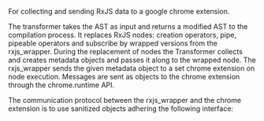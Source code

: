 For collecting and sending RxJS data to a google chrome extension.

The transformer takes the AST as input and returns a modified AST to the compilation process.
It replaces RxJS nodes: creation operators, pipe, pipeable operators and subscribe by wrapped versions from the rxjs_wrapper.
During the replacement of nodes the Transformer collects and creates metadata objects and passes it along to the wrapped node.
The rxjs_wrapper sends the given metadata object to a set chrome extension on node execution.
Messages are sent as objects to the chrome extension through the chrome.runtime API.

The communication protocol between the rxjs_wrapper and the chrome extension is
to use sanitized objects adhering the following interface:
